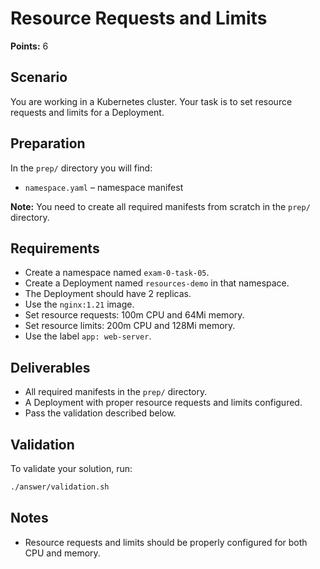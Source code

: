 # Resource Requests and Limits

**Points:** 6

## Scenario
You are working in a Kubernetes cluster. Your task is to set resource requests and limits for a Deployment.

## Preparation
In the `prep/` directory you will find:
- `namespace.yaml` – namespace manifest

**Note:** You need to create all required manifests from scratch in the `prep/` directory.

## Requirements
- Create a namespace named `exam-0-task-05`.
- Create a Deployment named `resources-demo` in that namespace.
- The Deployment should have 2 replicas.
- Use the `nginx:1.21` image.
- Set resource requests: 100m CPU and 64Mi memory.
- Set resource limits: 200m CPU and 128Mi memory.
- Use the label `app: web-server`.

## Deliverables
- All required manifests in the `prep/` directory.
- A Deployment with proper resource requests and limits configured.
- Pass the validation described below.

## Validation
To validate your solution, run:

```sh
./answer/validation.sh
```

## Notes
- Resource requests and limits should be properly configured for both CPU and memory.